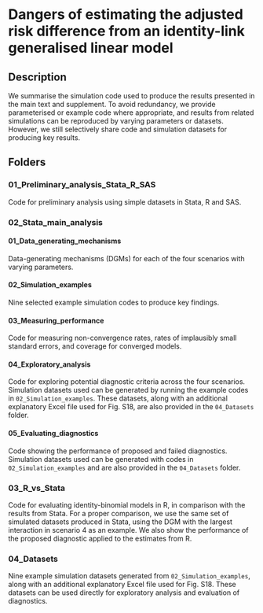 # Dangers of estimating the adjusted risk difference from an identity-link generalised linear model

## Description
We summarise the simulation code used to produce the results presented in the main text and supplement. To avoid redundancy, we provide parameterised or example code where appropriate, and results from related simulations can be reproduced by varying parameters or datasets. However, we still selectively share code and simulation datasets for producing key results.

## Folders
### 01_Preliminary_analysis_Stata_R_SAS
Code for preliminary analysis using simple datasets in Stata, R and SAS.

### 02_Stata_main_analysis
#### 01_Data_generating_mechanisms
Data-generating mechanisms (DGMs) for each of the four scenarios with varying parameters.
#### 02_Simulation_examples
Nine selected example simulation codes to produce key findings.
#### 03_Measuring_performance
Code for measuring non-convergence rates, rates of implausibly small standard errors, and coverage for converged models.
#### 04_Exploratory_analysis
Code for exploring potential diagnostic criteria across the four scenarios. 
Simulation datasets used can be generated by running the example codes in `02_Simulation_examples`. These datasets, along with an additional explanatory Excel file used for Fig. S18, are also provided in the `04_Datasets` folder.
#### 05_Evaluating_diagnostics
Code showing the performance of proposed and failed diagnostics.
Simulation datasets used can be generated with codes in `02_Simulation_examples` and are also provided in the `04_Datasets` folder.

### 03_R_vs_Stata
Code for evaluating identity-binomial models in R, in comparison with the results from Stata. For a proper comparison, we use the same set of simulated datasets produced in Stata, using the DGM with the largest interaction in scenario 4 as an example. We also show the performance of the proposed diagnostic applied to the estimates from R. 

### 04_Datasets
Nine example simulation datasets generated from `02_Simulation_examples`, along with an additional explanatory Excel file used for Fig. S18. These datasets can be used directly for exploratory analysis and evaluation of diagnostics.